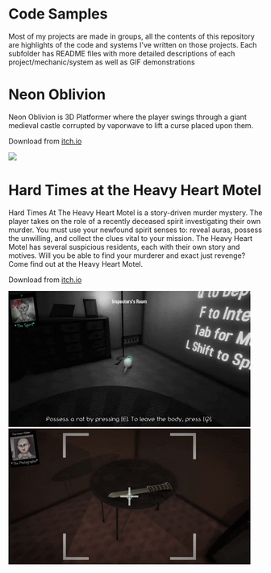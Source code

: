 # Code Samples
Most of my projects are made in groups, all the contents of this repository are highlights of the code and systems I've written on those projects.
Each subfolder has README files with more detailed descriptions of each project/mechanic/system as well as GIF demonstrations

# Neon Oblivion
Neon Oblivion is 3D Platformer where the player swings through a giant medieval castle corrupted by vaporwave to lift a curse placed upon them.

Download from [itch.io](https://launchpad-macaque.itch.io/neon-oblivion)

![](Neon%20Oblivion/gifs/neonOblivion_Shot1.gif)

# Hard Times at the Heavy Heart Motel
Hard Times At The Heavy Heart Motel is a story-driven murder mystery. The player takes on the role of a recently deceased spirit investigating their own murder. You must use your newfound spirit senses to: reveal auras, possess the unwilling, and collect the clues vital to your mission. The Heavy Heart Motel has several suspicious residents, each with their own story and motives. Will you be able to find your murderer and exact just revenge? Come find out at the Heavy Heart Motel.

Download from [itch.io](https://monochrome-mysteries.itch.io/hard-times-at-the-heavy-heart-motel)

![](Hard%20Times%20at%20the%20Heavy%20Heart%20Motel/gifs/HTHHM_rat.gif)
![](Hard%20Times%20at%20the%20Heavy%20Heart%20Motel/gifs/HTHHM_evidence.gif)